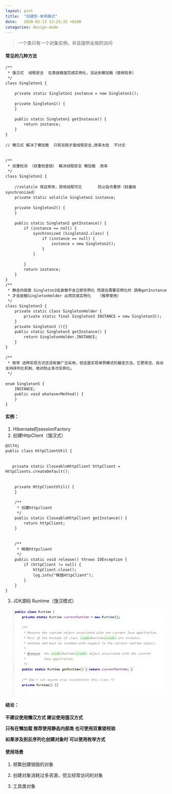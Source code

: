 ```yaml
---
layout: post
title:  "创建型-单例模式"
date:   2020-05-13 13:25:35 +0200
categories: design-mode
---
```


> 一个类只有一个对象实例，并且提供全局的访问

#### 常见的几种方法

```
/**
 * 饿汉式  线程安全  在类装载就完成实例化，没达到懒加载（使用较多）
 */
class Singleton1 {

    private static Singleton1 instance = new Singleton1();

    private Singleton1() {
    }

    public static Singleton1 getInstance() {
        return instance;
    }
}

// 懒汉式 解决了懒加载  只有加锁才是线程安全,效率太低  不讨论


/**
 * 双重检测 （双重检查锁） 解决线程安全 懒加载  效率
 */
class Singleton2 {

    //volatile 保证修改，其他线程可见       防止指令重排（轻量级synchronized）
    private static volatile Singleton2 instance;

    private Singleton2() {
    }

    public static Singleton2 getInstance() {
        if (instance == null) {
            synchronized (Singleton2.class) {
                if (instance == null) {
                    instance = new Singleton2();
                }
            }

        }
        return instance;
    }
}
/**
 * 静态内部类 Singleton3在装载不会立即实例化 而是在需要实例化时 调用getInstance
 * 才会装载SingletonHolder 从而完成实例化   （推荐使用）
 */
class Singleton3 {
    private static class SingletonHolder {
        private static final Singleton3 INSTANCE = new Singleton3();
    }
    private Singleton3 (){}
    public static Singleton3 getInstance() {
        return SingletonHolder.INSTANCE;
    }
}

/**
 * 枚举 这种实现方式还没有被广泛采用，但这是实现单例模式的最佳方法。它更简洁，自动支持序列化机制，绝对防止多次实例化。
 */

enum Singleton5 {
    INSTANCE;
    public void whateverMethod() {
    }
}
```

#### 实例：

1. Hibernate的sessionFactory
2. 创建HttpClient（饿汉式）

```
@Slf4j
public class HttpClientUtil {


   private static CloseableHttpClient httpClient = HttpClients.createDefault();


    private HttpClientUtil() {
    }

    /**
     * 创建httpclient
     */
    public static CloseableHttpClient getInstance() {
        return httpClient;
    }


    /**
     * 释放httpclient
     */
    public static void release() throws IOException {
        if (httpClient != null) {
            httpClient.close();
            log.info("释放HttpClient");
        }
    }
}
```

3. JDK源码   Runtime（饿汉模式）

   ![image-20200411010656909](..\images\image-20200411010656909.png)

#### 结论：

**不建议使用懒汉方式  建议使用饿汉方式**

**只有在懒加载 推荐使用静态内部类 也可使用双重锁校验**

**如果涉及到反序列化创建对象时 可以使用枚举方式**

#### 使用场景

1. 频繁创建销毁的对象

2. 创建对象消耗过多资源，但又经常访问的对象
3. 工具类对象